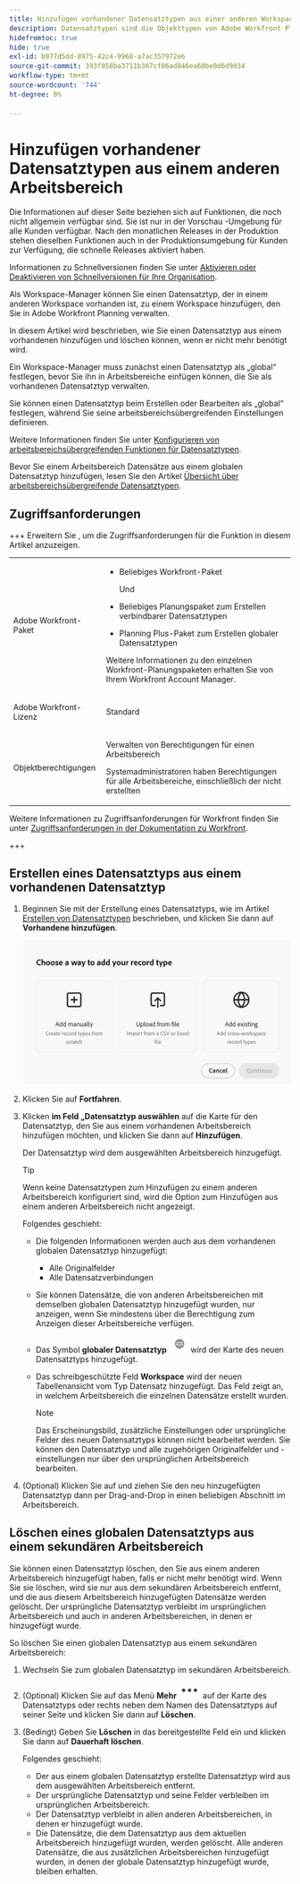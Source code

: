 ```yaml
---
title: Hinzufügen vorhandener Datensatztypen aus einer anderen Workspace
description: Datensatztypen sind die Objekttypen von Adobe Workfront Planning. In Workfront Planning können Sie einen vorhandenen Datensatztyp hinzufügen, der in einem anderen Workspace erstellt wurde.
hidefromtoc: true
hide: true
exl-id: b977d5dd-8975-42c4-9968-a7ac357972e6
source-git-commit: 393f858ba3711b367cf06ad846ea60be0d6d9034
workflow-type: tm+mt
source-wordcount: '744'
ht-degree: 0%

---
```


<!-- add these to the metadata, when making this public: 

feature: Workfront Planning
role: User, Admin
author: Alina
recommendations: noDisplay, noCatalog
-->

# Hinzufügen vorhandener Datensatztypen aus einem anderen Arbeitsbereich

<span class="preview">Die Informationen auf dieser Seite beziehen sich auf Funktionen, die noch nicht allgemein verfügbar sind. Sie ist nur in der Vorschau -Umgebung für alle Kunden verfügbar. Nach den monatlichen Releases in der Produktion stehen dieselben Funktionen auch in der Produktionsumgebung für Kunden zur Verfügung, die schnelle Releases aktiviert haben. </span>

<span class="preview">Informationen zu Schnellversionen finden Sie unter [Aktivieren oder Deaktivieren von Schnellversionen für Ihre Organisation](/help/quicksilver/administration-and-setup/set-up-workfront/configure-system-defaults/enable-fast-release-process.md). </span>

Als Workspace-Manager können Sie einen Datensatztyp, der in einem anderen Workspace vorhanden ist, zu einem Workspace hinzufügen, den Sie in Adobe Workfront Planning verwalten.

In diesem Artikel wird beschrieben, wie Sie einen Datensatztyp aus einem vorhandenen hinzufügen und löschen können, wenn er nicht mehr benötigt wird.

Ein Workspace-Manager muss zunächst einen Datensatztyp als „global“ festlegen, bevor Sie ihn in Arbeitsbereiche einfügen können, die Sie als vorhandenen Datensatztyp verwalten.

Sie können einen Datensatztyp beim Erstellen oder Bearbeiten als „global“ festlegen, während Sie seine arbeitsbereichsübergreifenden Einstellungen definieren.

Weitere Informationen finden Sie unter [Konfigurieren von arbeitsbereichsübergreifenden Funktionen für Datensatztypen](/help/quicksilver/planning/architecture/configure-record-type-cross-workspace-capabilities.md).

Bevor Sie einem Arbeitsbereich Datensätze aus einem globalen Datensatztyp hinzufügen, lesen Sie den Artikel [Übersicht über arbeitsbereichsübergreifende Datensatztypen](/help/quicksilver/planning/architecture/cross-workspace-record-types-overview.md).


## Zugriffsanforderungen

+++ Erweitern Sie , um die Zugriffsanforderungen für die Funktion in diesem Artikel anzuzeigen.

<table style="table-layout:auto"> 
<col> 
</col> 
<col> 
</col> 
<tbody> 
    <tr> 
<tr>

</tr>   
<tr> 
   <td role="rowheader"><p>Adobe Workfront-Paket</p></td> 
   <td> 
<ul><li><p>Beliebiges Workfront-Paket</p></li>
<p>Und</p>
<li><p>Beliebiges Planungspaket zum Erstellen verbindbarer Datensatztypen</p></li>
<li><p>Planning Plus-Paket zum Erstellen globaler Datensatztypen</p></li>
</ul>
<!--Or:
<ul><li><p>Any Workflow package</p> </li>
And
<li><p>Planning Prime or Ultimate package</p></li></ul>-->
<p>Weitere Informationen zu den einzelnen Workfront-Planungspaketen erhalten Sie von Ihrem Workfront Account Manager. </p> 
   </td>

<tr> 
   <td role="rowheader"><p>Adobe Workfront-Lizenz</p></td> 
   <td><p>Standard</p>
   </td> 
  </tr> 
  <tr> 
   <td role="rowheader"><p>Objektberechtigungen</p></td> 
   <td>   <p>Verwalten von Berechtigungen für einen Arbeitsbereich</a> </p>  
   <p>Systemadministratoren haben Berechtigungen für alle Arbeitsbereiche, einschließlich der nicht erstellten</p>  </td> 
  </tr>  
</tbody> 
</table>

Weitere Informationen zu Zugriffsanforderungen für Workfront finden Sie unter [Zugriffsanforderungen in der Dokumentation zu Workfront](/help/quicksilver/administration-and-setup/add-users/access-levels-and-object-permissions/access-level-requirements-in-documentation.md).

+++   

## Erstellen eines Datensatztyps aus einem vorhandenen Datensatztyp

1. Beginnen Sie mit der Erstellung eines Datensatztyps, wie im Artikel [Erstellen von Datensatztypen](/help/quicksilver/planning/architecture/create-record-types.md) beschrieben, und klicken Sie dann auf **Vorhandene hinzufügen**. <!--check this - the option might have been renamed in the UI-->

   ![Modal zum Hinzufügen eines Datensatztyps mit der Option zum Hinzufügen aus einem anderen Arbeitsbereich](assets/add-record-type-from-existing-workspace-option-when-creating-records.png)

1. Klicken Sie auf **Fortfahren**.
1. Klicken **im Feld „Datensatztyp auswählen** auf die Karte für den Datensatztyp, den Sie aus einem vorhandenen Arbeitsbereich hinzufügen möchten, und klicken Sie dann auf **Hinzufügen**.

   Der Datensatztyp wird dem ausgewählten Arbeitsbereich hinzugefügt.

   >[!TIP]
   >
   >Wenn keine Datensatztypen zum Hinzufügen zu einem anderen Arbeitsbereich konfiguriert sind, wird die Option zum Hinzufügen aus einem anderen Arbeitsbereich nicht angezeigt.

   Folgendes geschieht:

   * Die folgenden Informationen werden auch aus dem vorhandenen globalen Datensatztyp hinzugefügt:

      * Alle Originalfelder
      * Alle Datensatzverbindungen
   * Sie können Datensätze, die von anderen Arbeitsbereichen mit demselben globalen Datensatztyp hinzugefügt wurden, nur anzeigen, wenn Sie mindestens über die Berechtigung zum Anzeigen dieser Arbeitsbereiche verfügen.
   * Das Symbol **globaler Datensatztyp** ![Symbol für globalen Datensatztyp](assets/global-icon.png) wird der Karte des neuen Datensatztyps hinzugefügt.
   * Das schreibgeschützte Feld **Workspace** wird der neuen Tabellenansicht vom Typ Datensatz hinzugefügt. Das Feld zeigt an, in welchem Arbeitsbereich die einzelnen Datensätze erstellt wurden.

     >[!NOTE]
     >
     >Das Erscheinungsbild, zusätzliche Einstellungen oder ursprüngliche Felder des neuen Datensatztyps können nicht bearbeitet werden. Sie können den Datensatztyp und alle zugehörigen Originalfelder und -einstellungen nur über den ursprünglichen Arbeitsbereich bearbeiten.

1. (Optional) Klicken Sie auf und ziehen Sie den neu hinzugefügten Datensatztyp dann per Drag-and-Drop in einen beliebigen Abschnitt im Arbeitsbereich.

<!--This will be released later with another epic: 1. (Optional) Click the **More** menu ![More menu](assets/more-menu.png) in the new record type's card, or to the right of the record type's name on its page, then click **Share** to share it with other users in the same workspace, or adjust their permissions to the record type.-->

## Löschen eines globalen Datensatztyps aus einem sekundären Arbeitsbereich

Sie können einen Datensatztyp löschen, den Sie aus einem anderen Arbeitsbereich hinzugefügt haben, falls er nicht mehr benötigt wird. Wenn Sie sie löschen, wird sie nur aus dem sekundären Arbeitsbereich entfernt, und die aus diesem Arbeitsbereich hinzugefügten Datensätze werden gelöscht. Der ursprüngliche Datensatztyp verbleibt im ursprünglichen Arbeitsbereich und auch in anderen Arbeitsbereichen, in denen er hinzugefügt wurde.

So löschen Sie einen globalen Datensatztyp aus einem sekundären Arbeitsbereich:

1. Wechseln Sie zum globalen Datensatztyp im sekundären Arbeitsbereich.

1. (Optional) Klicken Sie auf das Menü **Mehr** ![Mehr](assets/more-menu.png) auf der Karte des Datensatztyps oder rechts neben dem Namen des Datensatztyps auf seiner Seite und klicken Sie dann auf **Löschen**.
1. (Bedingt) Geben Sie **Löschen** in das bereitgestellte Feld ein und klicken Sie dann auf **Dauerhaft löschen**.

   Folgendes geschieht:

   * Der aus einem globalen Datensatztyp erstellte Datensatztyp wird aus dem ausgewählten Arbeitsbereich entfernt.
   * Der ursprüngliche Datensatztyp und seine Felder verbleiben im ursprünglichen Arbeitsbereich.
   * Der Datensatztyp verbleibt in allen anderen Arbeitsbereichen, in denen er hinzugefügt wurde.
   * Die Datensätze, die dem Datensatztyp aus dem aktuellen Arbeitsbereich hinzugefügt wurden, werden gelöscht. Alle anderen Datensätze, die aus zusätzlichen Arbeitsbereichen hinzugefügt wurden, in denen der globale Datensatztyp hinzugefügt wurde, bleiben erhalten.





